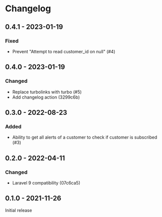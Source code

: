 # Changelog 

## 0.4.1 - 2023-01-19

### Fixed

- Prevent "Attempt to read customer_id on null" (#4)

## 0.4.0 - 2023-01-19

### Changed

- Replace turbolinks with turbo (#5)
- Add changelog action (3299c6b)

## 0.3.0 - 2022-08-23

### Added

- Ability to get all alerts of a customer to check if customer is subscribed (#3)

## 0.2.0 - 2022-04-11

### Changed

- Laravel 9 compatibility (07c6ca5)

## 0.1.0 - 2021-11-26

Initial release


